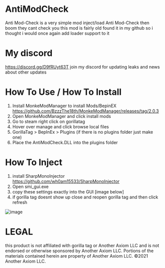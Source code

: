 # AntiModCheck
Anti Mod-Check is a very simple mod inject/load Anti Mod-Check then boom they cant check you this mod is fairly old found it in my github so i thought i would once again add loader support to it

# My discord
https://discord.gg/D9fRUyt63T
join my discord for updating leaks and news about other updates

# How To Use / How To Install
1. Install MonkeModManager to install Mods/BepinEX
https://github.com/BzzzThe18th/MonkeModManager/releases/tag/2.0.3
2. Open MonkeModManager and click install mods
3. Go to steam right click on gorillatag
4. Hover over manage and click browse local files
5. GorillaTag > BepInEx > Plugins (if there is no plugins folder just make one)
6. Place the AntiModCheck.DLL into the plugins folder

# How To Inject
1. install SharpMonoInjector https://github.com/wh0am15533/SharpMonoInjector
2. Open smi_gui.exe
3. copy these settings exactly into the GUI [image below]
4. if gorilla tag doesnt show up close and reopen gorilla tag and then click refresh

![image](https://github.com/user-attachments/assets/6a87c850-ba9e-4e98-892c-45eabcc01b83)


# LEGAL
this product is not affiliated with gorilla tag or 
Another Axiom LLC and is not endorsed or
otherwise sponsored by Another Axiom LLC.
Portions of the materials contained herein are 
property of Another Axiom LLC. ©2021 Another 
Axiom LLC.

